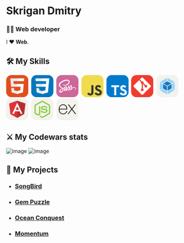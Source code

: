 # Skrigan Dmitry
### :man_technologist:  Web developer

I ❤️ **Web**.

## :hammer_and_wrench: My Skills

<div>
  <img src="https://github.com/tandpfun/skill-icons/blob/main/icons/HTML.svg" title="HTML5" alt="HTML" width="60" height="60"/>&nbsp;
  <img src="https://github.com/tandpfun/skill-icons/blob/main/icons/CSS.svg"  title="CSS3" alt="CSS" width="60" height="60"/>&nbsp;
  <img src="https://github.com/tandpfun/skill-icons/blob/main/icons/Sass.svg" title="Sass" alt="Sass" width="60" height="60"/>&nbsp;
  <img src="https://github.com/tandpfun/skill-icons/blob/main/icons/JavaScript.svg" title="JavaScript" alt="JavaScript" width="60" height="60"/>&nbsp;
  <img src="https://github.com/tandpfun/skill-icons/blob/main/icons/TypeScript.svg" title="TypeScript" alt="TypeScript" width="60" height="60"/>&nbsp;
  <img src="https://github.com/tandpfun/skill-icons/blob/main/icons/Git.svg" title="Git" alt="Git" width="60" height="60"/>&nbsp;
  <img src="https://github.com/tandpfun/skill-icons/blob/main/icons/Webpack-Light.svg" title="Webpack" alt="Webpack" width="60" height="60"/>&nbsp;
  <img src="https://github.com/tandpfun/skill-icons/blob/main/icons/Angular-Light.svg" title="Angular" alt="Angular" width="60" height="60"/>&nbsp;
  <img src="https://github.com/tandpfun/skill-icons/blob/main/icons/NodeJS-Light.svg" title="NodeJS" alt="NodeJS" width="60" height="60"/>&nbsp;
  <img src="https://github.com/tandpfun/skill-icons/blob/main/icons/ExpressJS-Light.svg" title="ExpressJS" alt="ExpressJS" width="60" height="60"/>&nbsp;
<!--   <img src="https://github.com/tandpfun/skill-icons/blob/main/icons/MongoDB.svg" title="MongoDB" alt="MongoDB" width="60" height="60"/>&nbsp; -->
</div>

## :crossed_swords: My Codewars stats

![image](https://github.com/Skrigan/Skrigan/assets/95648150/32ba17f5-594c-4144-8520-98914f3fc4f9)
![image](https://github.com/Skrigan/Skrigan/assets/95648150/b1a3266f-6c50-4039-b34a-1c92aeacb203)

## :art: My Projects

- ### [SongBird](https://skrigan.github.io/SongBird/)
- ### [Gem Puzzle](https://skrigan.github.io/Gem-Puzzle/)
- ### [Ocean Conquest](https://ocean-conquest-production.up.railway.app/)
<!-- ### [Sea battle](https://skrigan.github.io/rs-clone/)-->
- ### [Momentum](https://skrigan.github.io/momentum-extension/)
<!-- **Skrigan/Skrigan** is a ✨ _special_ ✨ repository because its `README.md` (this file) appears on your GitHub profile.

Here are some ideas to get you started:

- 🔭 I’m currently working on ...
- 🌱 I’m currently learning ...
- 👯 I’m looking to collaborate on ...
- 🤔 I’m looking for help with ...
- 💬 Ask me about ...
- 📫 How to reach me: ...
- 😄 Pronouns: ...
- ⚡ Fun fact: ...
-->

